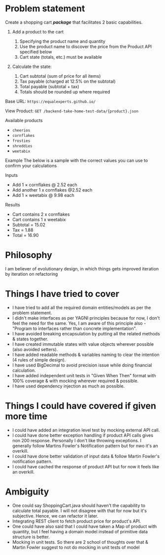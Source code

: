# Problem statement

Create a shopping cart ***package*** that facilitates 2 basic capabilities.

1. Add a product to the cart
   1. Specifying the product name and quantity
   2. Use the product name to discover the price from the Product API specified below
   3. Cart state (totals, etc.) must be available

2. Calculate the state:
   1. Cart subtotal (sum of price for all items)
   2. Tax payable (charged at 12.5% on the subtotal)
   3. Total payable (subtotal + tax)
   4. Totals should be rounded up where required


Base URL: `https://equalexperts.github.io/`

View Product: `GET /backend-take-home-test-data/{product}.json`

Available products
* `cheerios`
* `cornflakes`
* `frosties`
* `shreddies`
* `weetabix`


Example
The below is a sample with the correct values you can use to confirm your calculations

Inputs
* Add 1 × cornflakes @ 2.52 each
* Add another 1 x cornflakes @2.52 each
* Add 1 × weetabix @ 9.98 each

Results
* Cart contains 2 x cornflakes
* Cart contains 1 x weetabix
* Subtotal = 15.02
* Tax = 1.88
* Total = 16.90

# Philosophy
I am believer of evolutionary design, in which things gets improved iteration by iteration on refactoring


# Things I have tried to cover
* I have tried to add all the required domain entities/models as per the problem statement.
* I didn't make interfaces as per YAGNI principles because for now, I don't feel the need for the same. Yes, I am aware of this principle also - "Program to interfaces rather than concrete implementation".
* I have avoided breaking encapsulation by putting all the related methods & states together.
* I have created immutable states with value objects wherever possible (also avoided setters).
* I have added readable methods & variables naming to clear the intention (4 rules of simple design).
* I have used BigDecimal to avoid precision issue while doing financial calculation.
* I have added independent unit tests in "Given When Then" format with 100% coverage & with mocking wherever required & possible.
* I have used dependency injection as much as possible.


# Things I could have covered if given more time
* I could have added an integration level test by mocking external API call.
* I could have done better exception handling if product API calls gives non 200 response. Personally I don't like throwing exceptions. I generally follow Martins Fowler's Notification pattern but for nwo it's an overkill.
* I could have done better validation of input data & follow Martin Fowler's notification pattern.
* I could have cached the response of product API but for now it feels like an overkill.


# Ambiguity
* One could say ShoppingCart.java should haven't the capability to calculate total payable. I will not disagree with that for now but it's subjective. Hence, we can refactor it later.
* Integrating REST client to fetch product price for product's API.
* One could have also said that I could have taken a Map of product with quantity, but I feel having a domain model instead of primitive data structure is better.
* Mocking in unit tests. So there are 2 school of thoughts over that & Martin Fowler suggest to not do mocking in unit tests of model  